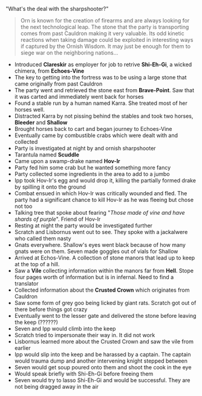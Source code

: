  "What's the deal with the sharpshooter?"
> Orn is known for the creation of firearms and are always looking for the next technological leap. The stone that the party is transporting comes from past Cauldron making it very valuable. Its odd kinetic reactions when taking damage could be exploited in interesting ways if captured by the Ornish Wisdom. It may just be enough for them to siege war on the neighboring nations... 

- Introduced **Clareskir** as employer for job to retrive **Shi-Eh-Gi**, a wicked chimera, from **Echoes-Vine**
- The key to getting into the fortress was to be using a large stone that came originally from past Cauldron
- The party went and retrieved the stone east from **Brave-Point**. Saw that it was carted and immediately went back for horses
- Found a stable run by a human named Karra. She treated most of her horses well. 
- Distracted Karra by not pissing behind the stables and took two horses, **Bleeder** and **Shallow**
- Brought horses back to cart and began journey to Echoes-Vine
- Eventually came by combustible crabs which were dealt with and collected 
- Party is investigated at night by and ornish sharpshooter
- Tarantula named **Scuddle**
- Came upon a swamp-drake named **Hov-Ir**
- Party fed him some crab but he wanted something more fancy 
- Party collected some ingredients in the area to add to a jumbo
- Ipp took Hov-Ir's egg and would drop it, killing the partially formed drake by spilling it onto the ground
- Combat ensued in which Hov-Ir was critically wounded and fled. The party had a significant chance to kill Hov-Ir as he was fleeing but chose not too 
- Talking tree that spoke about fearing "*Those made of vine and have shards of purple*". Friend of Hov-Ir
- Resting at night the party would be investigated further
- Scratch and Lisbornus went out to see. They spoke with a jackalwere who called them nasty 
- Gnats everywhere. Shallow's eyes went black because of how many gnats were on them. Seven made goggles out of vials for Shallow 
- Arrived at Echos-Vine. A collection of stone manors that lead up to keep at the top of a hill. 
- Saw a **Vile** collecting information within the manors far from **Hell**. Stope four pages worth of information but is in infernal. Need to find a translator 
- Collected information about the **Crusted Crown** which originates from Cauldron
- Saw some form of grey goo being licked by giant rats. Scratch got out of there before things got crazy 
- Eventually went to the lesser gate and delivered the stone before leaving the keep (??????)
- Seven and Ipp would climb into the keep 
- Scratch tried to impersonate their way in. It did not work 
- Lisbornus learned more about the Crusted Crown and saw the vile from earlier 
- Ipp would slip into the keep and be harassed by a captain. The captain would trauma dump and another intervening knight stepped between 
- Seven would get soup poured onto them and shoot the cook in the eye
- Would speak briefly with Shi-Eh-Gi before freeing them 
- Seven would try to lasso Shi-Eh-Gi and would be successful. They are not being dragged away in the air 